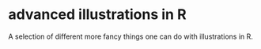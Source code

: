 # advanced illustrations in R

A selection of different more fancy things one can do with illustrations in R. 
